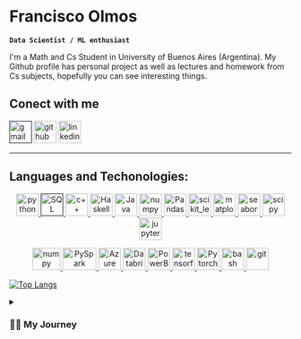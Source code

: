 

<!---
N34R20/N34R20 is a ✨ special ✨ repository because its `README.md` (this file) appears on your GitHub profile.
You can click the Preview link to take a look at your changes.
--->

<!---
Title
--->
# Francisco Olmos
**`Data Scientist / ML enthusiast`**

I'm a Math and Cs Student in University of Buenos Aires (Argentina). My Github profile has personal project as well as lectures and homework from Cs subjects, hopefully you can see interesting things.
 
<!-- 
Contact
--->
## Conect with me
 
[<img src='https://upload.wikimedia.org/wikipedia/commons/4/4e/Gmail_Icon.png' alt='gmail' height='40'>]()  [<img src='https://cdn.jsdelivr.net/npm/simple-icons@3.0.1/icons/github.svg' alt='github' height='40'>](https://github.com/N34R20)  [<img src='https://cdn.jsdelivr.net/npm/simple-icons@3.0.1/icons/linkedin.svg' alt='linkedin' height='40'>](https://www.linkedin.com/in/francisco-olmos-//)  

---


  <!-- 
Lenguages & Techonologies
--->

## Languages and Techonologies:

<p align="center">
  <a href="https://www.python.org" target="_blank"> <img src="https://i1.wp.com/www.inferencelab.com/wp-content/uploads/Python-logo-notext.svg_.png?w=1024" alt="python" width="40" height="40"/> </a>
  <a href="" target="_blank"> <img src="https://www.tec-innova.mx/wp-content/uploads/2021/12/Imagen1.png" alt="SQL" width="40" height="40"/> </a>
  <a href="https://es.wikipedia.org/wiki/C%2B%2B" target="_blank"> <img src="https://upload.wikimedia.org/wikipedia/commons/1/18/ISO_C%2B%2B_Logo.svg" alt="c++" width="40" height="40"/> </a> 
  <a href="https://www.haskell.org/" target="_blank"> <img src="https://cdn-icons-png.flaticon.com/512/5968/5968259.png" alt="Haskell" width="40" height="40"/> </a> 
  <a href="https://www.java.com/" target="_blank"> <img src="[https://www.vectorlogo.zone/logos/java/index.html](https://www.google.com/imgres?q=java%20.svg&imgurl=https%3A%2F%2Ftoppng.com%2Fuploads%2Fpreview%2Fjava-logo-vector-free-download-115742383154zj1d34hyu.png&imgrefurl=https%3A%2F%2Ftoppng.com%2Fdownload-file%2F10021&docid=K1xB_DIIrXT03M&tbnid=Uq48YOPwXOLQ3M&vet=12ahUKEwjYuqeanJCFAxUVrJUCHQU-DEoQM3oECGAQAA..i&w=840&h=859&hcb=2&itg=1&ved=2ahUKEwjYuqeanJCFAxUVrJUCHQU-DEoQM3oECGAQAA)" alt="Java" width="40" height="40"/> </a> 
  <a href="https://numpy.org/" target="_blank"> <img src="https://upload.wikimedia.org/wikipedia/commons/3/31/NumPy_logo_2020.svg" alt="numpy" width="40" height="40"/> </a> 
  <a href="https://pandas.pydata.org/" target="_blank"> <img src="https://upload.wikimedia.org/wikipedia/commons/2/22/Pandas_mark.svg" alt="Pandas" width="40" height="40"/> </a> 
  <a href="https://scikit-learn.org/" target="_blank"> <img src="https://upload.wikimedia.org/wikipedia/commons/0/05/Scikit_learn_logo_small.svg" alt="scikit_learn" width="40" height="40"/> 
  </a> <a href="https://matplotlib.org/" target="_blank"> <img src="https://matplotlib.org/3.1.1/_static/logo2_compressed.svg" alt="matplotlib" width="40" height="40"/> </a> 
  <a href="https://seaborn.pydata.org/" target="_blank"> <img src="https://seaborn.pydata.org/_images/logo-tall-lightbg.svg" alt="seaborn" width="40" height="40"/> </a>
  <a href="https://scipy.org/" target="_blank"> <img src="https://upload.wikimedia.org/wikipedia/commons/b/b2/SCIPY_2.svg" alt="scipy" width="40" height="40"/> </a>
  <a href="https://jupyter.org/" target="_blank"> <img src="https://upload.wikimedia.org/wikipedia/commons/3/38/Jupyter_logo.svg" alt="jupyter-notebook" width="40" height="40"/> </a>
</p>

<p align="center">
  <a href="https://www.docker.com/" target="_blank"> <img src="https://www.docker.com/wp-content/uploads/2022/03/vertical-logo-monochromatic.png" alt="numpy" width="50" 
height="40"/> </a>
  <a href="https://spark.apache.org/docs/latest/api/python/" target="_blank"> <img src="https://www.vectorlogo.zone/logos/apache_spark/apache_spark-ar21.png" alt="PySpark" width="60" height="40"/> </a>
  <a href="https://azure.microsoft.com/es-es/" target="_blank"> <img src="https://upload.wikimedia.org/wikipedia/commons/thumb/f/fa/Microsoft_Azure.svg/1200px-Microsoft_Azure.svg.png" alt="Azure" width="40" height="40"/> </a>
  <a href="https://www.databricks.com/" target="_blank"> <img src="https://yt3.googleusercontent.com/_7KEqCHnfwYCkZmPrEAinVpFFKpvyK9IGcHDsZtaj68aCOi6Ige1Zl3B6MjHZUuurc-WjEv1tVM=s900-c-k-c0x00ffffff-no-rj" alt="Databricks" width="40" height="40"/> </a>
  <a href="https://powerbi.microsoft.com/es-es/" target="_blank"> <img src="https://e7.pngegg.com/pngimages/820/213/png-clipart-power-bi-business-intelligence-microsoft-corporation-data-visualization-data-analysis-power-bi-dashboard-templates-thumbnail.png" alt="PowerBi" width="40" height="40"/> </a>
  <a href="https://www.tensorflow.org/" target="_blank"> <img src="https://www.vectorlogo.zone/logos/tensorflow/tensorflow-icon.svg" alt="tensorflow" width="40" height="40"/> </a>
  <a href="https://pytorch.org/" target="blank"> <img src="https://upload.wikimedia.org/wikipedia/commons/1/10/PyTorch_logo_icon.svg" alt="Pytorch" width="40" height="40"/> </a>
  <a href="https://es.wikipedia.org/wiki/Bash" target="_blank"> <img src="https://www.vectorlogo.zone/logos/gnu_bash/gnu_bash-icon.svg" alt="bash" width="40" height="40"/> </a> 
  <a href="https://git-scm.com/" target="_blank"> <img src="https://www.vectorlogo.zone/logos/git-scm/git-scm-icon.svg" alt="git" width="40" height="40"/>

</p>

[![Top Langs](https://github-readme-stats.vercel.app/api/top-langs/?username=N34R20)](https://github.com/anuraghazra/github-readme-stats)

<details>
 <summary><h3>👨‍💻 My Journey</h3></summary>
 
